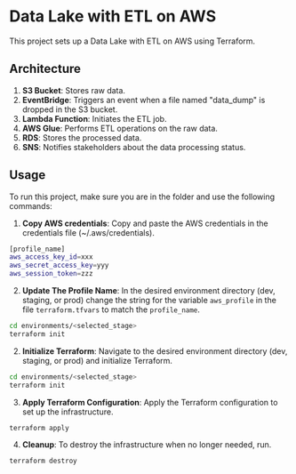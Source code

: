 # Data Lake with ETL on AWS

This project sets up a Data Lake with ETL on AWS using Terraform.

## Architecture

1. **S3 Bucket**: Stores raw data.
2. **EventBridge**: Triggers an event when a file named "data_dump" is dropped in the S3 bucket.
3. **Lambda Function**: Initiates the ETL job.
4. **AWS Glue**: Performs ETL operations on the raw data.
5. **RDS**: Stores the processed data.
6. **SNS**: Notifies stakeholders about the data processing status.

## Usage

To run this project, make sure you are in the folder and use the following commands:

1. **Copy AWS credentials**: Copy and paste the AWS credentials in the credentials file (~/.aws/credentials).

```sh
[profile_name]
aws_access_key_id=xxx
aws_secret_access_key=yyy
aws_session_token=zzz
```

2. **Update The Profile Name**: In the desired environment directory (dev, staging, or prod) change the string for the variable `aws_profile` in the file `terraform.tfvars` to match the `profile_name`.

```sh
cd environments/<selected_stage>
terraform init
```

2. **Initialize Terraform**: Navigate to the desired environment directory (dev, staging, or prod) and initialize Terraform.

```sh
cd environments/<selected_stage>
terraform init
```

3. **Apply Terraform Configuration**: Apply the Terraform configuration to set up the infrastructure.

```sh
terraform apply
```

4. **Cleanup**: To destroy the infrastructure when no longer needed, run.

```sh
terraform destroy
```
